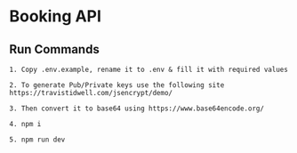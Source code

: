 # Booking API

## Run Commands

``` 1. Copy .env.example, rename it to .env & fill it with required values ```

``` 2. To generate Pub/Private keys use the following site https://travistidwell.com/jsencrypt/demo/ ```

``` 3. Then convert it to base64 using https://www.base64encode.org/ ```

```4. npm i ```

```5. npm run dev ```

